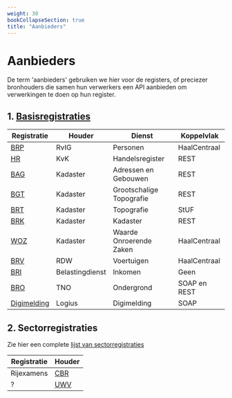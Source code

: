 ```yaml
---
weight: 30
bookCollapseSection: true
title: "Aanbieders"
---
```


# Aanbieders 

De term 'aanbieders' gebruiken we hier voor de registers, of preciezer bronhouders die samen hun verwerkers 
een API aanbieden om verwerkingen te doen op hun register.

## 1. [Basisregistraties](https://www.digitaleoverheid.nl/overzicht-van-alle-onderwerpen/stelsel-van-basisregistraties/)

| Registratie                                                                    | Houder          | Dienst                   | Koppelvlak   | 
|--------------------------------------------------------------------------------|-----------------|--------------------------|--------------|
| [BRP](brp)                                                     | RvIG            | Personen                 | HaalCentraal |
| [HR](kvk)                                                      | KvK             | Handelsregister          | REST         |
| [BAG](bag)                                                     | Kadaster        | Adressen en Gebouwen     | REST         |
| [BGT](bgt)                                                     | Kadaster        | Grootschalige Topografie | REST         | 
| [BRT](brt)                                                     | Kadaster        | Topografie               | StUF         |
| [BRK](brk)                                                     | Kadaster        | Kadaster                 | REST         |
| [WOZ](woz)                                                     | Kadaster        | Waarde Onroerende Zaken  | HaalCentraal |
| [BRV](brv)                                                     | RDW             | Voertuigen               | HaalCentraal | 
| [BRI](bri)                                                     | Belastingdienst | Inkomen                  | Geen         |
| [BRO](bro)                                                     | TNO             | Ondergrond               | SOAP en REST | 
| [Digimelding](https://www.logius.nl/domeinen/gegevensuitwisseling/digimelding) | Logius          | Digimelding              | SOAP         |  

## 2. Sectorregistraties

Zie hier een complete [lijst van sectorregistraties](https://www.digitaleoverheid.nl/overzicht-van-alle-onderwerpen/stelsel-van-basissector)

| Registratie | Houder                     |                                                                                          
|-------------|----------------------------|
| Rijexamens  | [CBR](cbr) |      
| ?           | [UWV](uwv) |      
